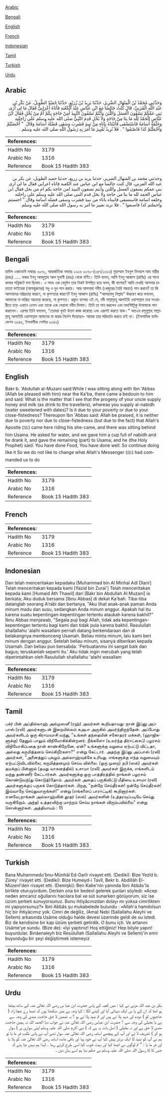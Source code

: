 [Arabic](#arabic)

[Bengali](#bengali)

[English](#english)

[French](#french)

[Indonesian](#indonesian)

[Tamil](#tamil)

[Turkish](#turkish)

[Urdu](#urdu)

## Arabic


<div dir="rtl" lang="ar" style={{fontSize:'larger',backgroundColor:'#f8f9fa',padding:20}}>
وَحَدَّثَنِي مُحَمَّدُ بْنُ الْمِنْهَالِ الضَّرِيرُ، حَدَّثَنَا يَزِيدُ بْنُ زُرَيْعٍ، حَدَّثَنَا حُمَيْدٌ الطَّوِيلُ، عَنْ بَكْرِ بْنِ عَبْدِ اللَّهِ الْمُزَنِيِّ، قَالَ كُنْتُ جَالِسًا مَعَ ابْنِ عَبَّاسٍ عِنْدَ الْكَعْبَةِ فَأَتَاهُ أَعْرَابِيٌّ فَقَالَ مَا لِي أَرَى بَنِي عَمِّكُمْ يَسْقُونَ الْعَسَلَ وَاللَّبَنَ وَأَنْتُمْ تَسْقُونَ النَّبِيذَ أَمِنْ حَاجَةٍ بِكُمْ أَمْ مِنْ بُخْلٍ فَقَالَ ابْنُ عَبَّاسٍ الْحَمْدُ لِلَّهِ مَا بِنَا مِنْ حَاجَةٍ وَلاَ بُخْلٍ قَدِمَ النَّبِيُّ صلى الله عليه وسلم عَلَى رَاحِلَتِهِ وَخَلْفَهُ أُسَامَةُ فَاسْتَسْقَى فَأَتَيْنَاهُ بِإِنَاءٍ مِنْ نَبِيذٍ فَشَرِبَ وَسَقَى فَضْلَهُ أُسَامَةَ وَقَالَ ‏ "‏ أَحْسَنْتُمْ وَأَجْمَلْتُمْ كَذَا فَاصْنَعُوا ‏"‏ ‏.‏ فَلاَ نُرِيدُ تَغْيِيرَ مَا أَمَرَ بِهِ رَسُولُ اللَّهِ صلى الله عليه وسلم ‏.‏
</div>
<div style={{backgroundColor:'#f8f9fa',padding:20, marginBottom: 10}}><table> <thead> <tr> <th>References:</th> <th></th> </tr> </thead> <tbody><tr><td>Hadith No</td><td>3179</td></tr><tr><td>Arabic No</td><td>1316</td></tr><tr><td>Reference</td><td>Book 15 Hadith 383</td></tr></tbody></table></div>


<div dir="rtl" lang="ar" style={{fontSize:'larger',backgroundColor:'#f8f9fa',padding:20}}>
وحدثني محمد بن المنهال الضرير، حدثنا يزيد بن زريع، حدثنا حميد الطويل، عن بكر بن عبد الله المزني، قال كنت جالسا مع ابن عباس عند الكعبة فاتاه اعرابي فقال ما لي ارى بني عمكم يسقون العسل واللبن وانتم تسقون النبيذ امن حاجة بكم ام من بخل فقال ابن عباس الحمد لله ما بنا من حاجة ولا بخل قدم النبي صلى الله عليه وسلم على راحلته وخلفه اسامة فاستسقى فاتيناه باناء من نبيذ فشرب وسقى فضله اسامة وقال " احسنتم واجملتم كذا فاصنعوا " . فلا نريد تغيير ما امر به رسول الله صلى الله عليه وسلم
</div>
<div style={{backgroundColor:'#f8f9fa',padding:20, marginBottom: 10}}><table> <thead> <tr> <th>References:</th> <th></th> </tr> </thead> <tbody><tr><td>Hadith No</td><td>3179</td></tr><tr><td>Arabic No</td><td>1316</td></tr><tr><td>Reference</td><td>Book 15 Hadith 383</td></tr></tbody></table></div>

## Bengali


<div dir="ltr" lang="bn" style={{fontSize:'larger',backgroundColor:'#f8f9fa',padding:20}}>
হাদিস একাডেমি নাম্বারঃ ৩০৭০, আন্তর্জাতিক নাম্বারঃ ১৩১৬ ৩০৭০-(৩৪৭/১৩১৬) মুহাম্মাদ ইবনুল মিনহাল আয যারীর (রহঃ) ..... বাকর ইবনু আবদুল্লাহ আল মুযানী (রহঃ) থেকে বর্ণিত। তিনি বলেন, আমি ইবনু আব্বাস (রাযিঃ) এর সাথে কাবার সন্নিকটে বসা ছিলাম। এ সময় এক বেদুঈন তার নিকট উপস্থিত হয়ে বলল, কী ব্যাপার? আমি দেখছি আপনার চাচাতো ভাইয়েরা (আগন্তুকদের) মধু ও দুধ পান করায়। আর আপনারা নবীয (খেজুরের তৈরি শরবত) পান করান? তা কি আপনাদের দরিদ্রতার কারণে, না কৃপণতার কারণে? ইবনু আব্বাস (রাযিঃ) "আলহামদু লিল্লাহ" উচ্চারণ করে বললেন, আমাদের না দারিদ্র্য আক্রান্ত করেছে, না কৃপণতা। প্রকৃত ব্যাপার এই যে, নবী সাল্লাল্লাহু আলাইহি ওয়াসাল্লাম তার সওয়ারীতে চড়ে এখানে এলেন এবং তাকে এক পেয়ালা নবীয দিলাম। তিনি তা পান করলেন এবং অবশিষ্টটুকু উসামাকে পান করালেন। এরপর তিনি বললেন, “তোমরা খুবই উত্তম কাজ করেছো এবং এরূপই করতে থাক।" অতএব রসূলুল্লাহ সাল্লাল্লাহু আলাইহি ওয়াসাল্লাম আমাদের যা করার নির্দেশ দিয়েছেন- আমরা তার পরিবর্তন করতে চাই না। (ইসলামিক ফাউন্ডেশন ৩০৪৫, ইসলামীক সেন্টার ৩০৪২)
</div>
<div style={{backgroundColor:'#f8f9fa',padding:20, marginBottom: 10}}><table> <thead> <tr> <th>References:</th> <th></th> </tr> </thead> <tbody><tr><td>Hadith No</td><td>3179</td></tr><tr><td>Arabic No</td><td>1316</td></tr><tr><td>Reference</td><td>Book 15 Hadith 383</td></tr></tbody></table></div>

## English


<div dir="ltr" lang="en" style={{fontSize:'larger',backgroundColor:'#f8f9fa',padding:20}}>
Bakr b. 'Abdullah al-Muzani said:While I was sitting along with Ibn 'Abbas (Allah be pleased with him) near the Ka'ba, there came a bedouin to him and said: What is the matter that I see that the progeny of your uncle supply honey and milk (as drink to the travellers), whereas you supply al-nabidh (water sweetened with dates)? Is it due to your poverty or due to your close-fistedness? Thereupon Ibn 'Abbas said: Allah be praised, it is neither due to poverty nor due to close-fistedness (but due to the fact) that Allah's Apostle (ﷺ) came here riding his she-came, and there was sitting behind him Usama. He asked for water, and we gave him a cup full of nabidh and he drank it, and gave the remaining (part) to Usama; and he (the Holy Prophet) said: You have done Food, You have done well. So continue doing like it So we do not like to change what Allah's Messenger (ﷺ) had commanded us to do
</div>
<div style={{backgroundColor:'#f8f9fa',padding:20, marginBottom: 10}}><table> <thead> <tr> <th>References:</th> <th></th> </tr> </thead> <tbody><tr><td>Hadith No</td><td>3179</td></tr><tr><td>Arabic No</td><td>1316</td></tr><tr><td>Reference</td><td>Book 15 Hadith 383</td></tr></tbody></table></div>

## French


<div dir="ltr" lang="fr" style={{fontSize:'larger',backgroundColor:'#f8f9fa',padding:20}}>

</div>
<div style={{backgroundColor:'#f8f9fa',padding:20, marginBottom: 10}}><table> <thead> <tr> <th>References:</th> <th></th> </tr> </thead> <tbody><tr><td>Hadith No</td><td>3179</td></tr><tr><td>Arabic No</td><td>1316</td></tr><tr><td>Reference</td><td>Book 15 Hadith 383</td></tr></tbody></table></div>

## Indonesian


<div dir="ltr" lang="id" style={{fontSize:'larger',backgroundColor:'#f8f9fa',padding:20}}>
Dan telah menceritakan kepadaku [Muhammad bin Al Minhal Adl Dlarir] Telah menceritakan kepada kami [Yazid bin Zurai'] Telah menceritakan kepada kami [Humaid Ath Thawil] dari [Bakr bin Abdullah Al Muzani] ia berkata; Aku duduk bersama [Ibnu Abbas] di dekat Ka'bah. Tiba-tiba datanglah seorang A'rabi dan bertanya, "Aku lihat anak-anak paman Anda minum madu dan susu, sedangkan Anda minum anggur. Apakah hal itu karena suatu kepentingan-kepentingan tertentu ataukah karena bakhil?" Ibnu Abbas menjawab, "Segala puji bagi Allah, tidak ada kepentingan-kepentingan tertentu bagi kami dan tidak pula karena bakhil. Rasulullah shallallahu 'alaihi wasallam pernah datang berkendaraan dan di belakangnya membonceng Usamah. Beliau minta minum, lalu kami beri minum dengan anggur. Setelah beliau minum, sisanya diberikan kepada Usamah. Dan beliau pun bersabda: 'Perbuatanmu ini sangat baik dan bagus; teruskanlah seperti itu.' Aku tidak ingin merubah yang telah diperintahkan oleh Rasulullah shallallahu 'alaihi wasallam
</div>
<div style={{backgroundColor:'#f8f9fa',padding:20, marginBottom: 10}}><table> <thead> <tr> <th>References:</th> <th></th> </tr> </thead> <tbody><tr><td>Hadith No</td><td>3179</td></tr><tr><td>Arabic No</td><td>1316</td></tr><tr><td>Reference</td><td>Book 15 Hadith 383</td></tr></tbody></table></div>

## Tamil


<div dir="ltr" lang="ta" style={{fontSize:'larger',backgroundColor:'#f8f9fa',padding:20}}>
பக்ர் பின் அப்தில்லாஹ் அல்முஸனீ (ரஹ்) அவர்கள் கூறியதாவது: நான் இப்னு அப்பாஸ் (ரலி) அவர்களுடன் இறையில்லம் கஅபா அருகில் அமர்ந்திருந்தேன். அப்போது அவர்களிடம் ஒரு கிராமவாசி வந்து, "உங்கள் தந்தையின் சகோதரர் மக்கள், (ஹாஜிகளுக்கு) தேனும் பாலும் விநியோகிக்கின்றனர். நீங்களோ (உலர்ந்த திராட்சைப்) பழரசம் விநியோகிப்பதை நான் காண்கிறேனே, ஏன்? உங்களுக்கு வறுமை ஏற்பட்டு விட்டதா, அல்லது கருமித்தனம் செய்கிறீர்களா?" என்று கேட்டார். அதற்கு இப்னு அப்பாஸ் (ரலி) அவர்கள், "அனைத்துப் புகழும் அல்லாஹ்வுக்கே உரியது. எங்களுக்கு எந்த வறுமையும் ஏற்பட்டுவிடவில்லை; கருமித்தனமும் செய்ய வில்லை. (ஒரு முறை) நபி (ஸல்) அவர்கள் தமக்குப் பின்னால் (தமது வாகனத்தில்) உசாமா (ரலி) அவர்கள் இருக்க, எங்களிடம் வந்து தண்ணீர் கேட்டார்கள். அவர்களுக்கு ஒரு பாத்திரத்தில் நாங்கள் பழரசம் கொண்டுவந்(து கொடுத்)தோம். அவர்கள் அதைப் பருகிவிட்டு மீதியை உசாமா (ரலி) அவர்களுக்குப் பருகக் கொடுத்தார்கள். பிறகு, "நன்றே செய்தீர்கள்! நன்றே செய்தீர்கள்! இவ்வாறே செய்துவாருங்கள்!" என்று (எங்களைப் பாராட்டிக்) கூறினார்கள். எனவே,நாங்கள் அல்லாஹ்வின் தூதர் (ஸல்) அவர்களின் (உத்தரவுப்படியே செய்து வருகிறோம். அந்த) உத்தரவிற்கு மாற்றம் செய்ய நாங்கள் விரும்பவில்லை" என்று சொன்னார்கள். அத்தியாயம் : 15
</div>
<div style={{backgroundColor:'#f8f9fa',padding:20, marginBottom: 10}}><table> <thead> <tr> <th>References:</th> <th></th> </tr> </thead> <tbody><tr><td>Hadith No</td><td>3179</td></tr><tr><td>Arabic No</td><td>1316</td></tr><tr><td>Reference</td><td>Book 15 Hadith 383</td></tr></tbody></table></div>

## Turkish


<div dir="ltr" lang="tr" style={{fontSize:'larger',backgroundColor:'#f8f9fa',padding:20}}>
Bana Muhammedu'bnu-Münhâl Ed-Darîr rivayet etti. (Dediki): Bize Yezîd b. Zürey' rivayet etti. (Dediki): Bize Humeyd-i Tavîl, Bekr b. Abdillâh El-Müzenî'den rivayet etti. (Demişki): Ben Kabe'nin yanında İbni Abbâs'Ia birlikte oturuyordum. Derken ona bir bedevî gelerek şunları söyledi: «Acep neden amcanız oğullarını hacılara bal ve süt sunarken görüyorum, siz ise üzüm şerbeti sunuyorsunuz. Bunu ihtiyâcınızdan dolayı mı yoksa cimrilikten mi yapıyorsunuz?» İbni Abbâs şu mukabelede bulundu : «Allah'a hamdolsun hiç bir ihtiyâcımız yok. Cimri de değiliz, (Ama) Nebi (Sallallahu Aleyhi ve Sellem) arkasında Usâme olduğu halde devesi üzerinde geldi de su istedi. Biz de kendisine bir kap üzüm şerbeti getirdik. O bunu içti. Ve artanını Usâme'ye sundu. (Bize de): «İyi yaptınız! Hoş ettiğiniz! Hep böyle yapın! buyurdular. Binâenaleyh biz Resûlullah (Sallallahu Aleyhi ve Sellem)'in emir buyurduğu bir şeyi değiştirmek istemeyiz
</div>
<div style={{backgroundColor:'#f8f9fa',padding:20, marginBottom: 10}}><table> <thead> <tr> <th>References:</th> <th></th> </tr> </thead> <tbody><tr><td>Hadith No</td><td>3179</td></tr><tr><td>Arabic No</td><td>1316</td></tr><tr><td>Reference</td><td>Book 15 Hadith 383</td></tr></tbody></table></div>

## Urdu


<div dir="rtl" lang="ur" style={{fontSize:'larger',backgroundColor:'#f8f9fa',padding:20}}>
بکر بن عبد اللہ مزنی نے کہا : میں کعبہ کے پاس حضرت ابن عبا س رضی اللہ تعالیٰ عنہ کے ساتھ بیٹھا ہو اتھا کہ ان کے پا س ایک دیہاتی آیا اور کہنے لگا : کہا وجہ ہے میں دیکھتا ہوں کہ تمھا رے چچا زاد ( حاجیوں کو ) دودھ اور شہد پلا تے ہیں اور تم نبیذ پلا تے ہو ؟ یہ تمھیں لا حق حاجت مندی کی وجہ سے ہے یا بخیلی کی وجہ سے ؟ حضرت ابن عباس رضی اللہ تعالیٰ عنہ نے جواب دیا الحمد اللہ نہ ہمیں حاجت مندی لا حق ہے اور نہ بخیلی ( اصل بات یہ ہے کہ ) نبی اکرم صلی اللہ علیہ وسلم اپنی سواری پر ( سوار ہو کر ) تشریف لا ئے اور آپ کے پیچھے اسامہ رضی اللہ تعالیٰ عنہ سوار تھے آپ نے پانی طلب فر ما یا تو ہم نے آپ کو نبیذ کا ایک برتن پیش کیا آپ نے خود پیا اور باقی ماندہ اسامہ رضی اللہ تعالیٰ عنہ کو پلا یا اور فر ما یا : " تم لوگوں نے اچھا کیا اور بہت خوب کیا اسی طرح کرتے رہنا ۔ لہٰذا ہم نہیں چا ہتے کہ جس کا کا رسول اللہ صلی اللہ علیہ وسلم نے حکم دیا ہم اسے بدل دیں ۔
</div>
<div style={{backgroundColor:'#f8f9fa',padding:20, marginBottom: 10}}><table> <thead> <tr> <th>References:</th> <th></th> </tr> </thead> <tbody><tr><td>Hadith No</td><td>3179</td></tr><tr><td>Arabic No</td><td>1316</td></tr><tr><td>Reference</td><td>Book 15 Hadith 383</td></tr></tbody></table></div>
